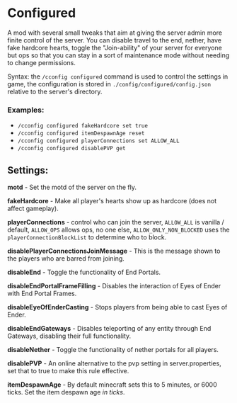# Configured


A mod with several small tweaks that aim at giving the server admin more finite control of the server.
You can disable travel to the end, nether, have fake hardcore hearts, toggle the "Join-ability" of your server for everyone but ops so that you can stay in a sort of maintenance mode without needing to change permissions.

Syntax: 
the `/cconfig configured` command is used to control the settings in game, the configuration is stored in `./config/configured/config.json` relative to the server's directory.

### Examples:
  - `/cconfig configured fakeHardcore set true`
  - `/cconfig configured itemDespawnAge reset`
  - `/cconfig configured playerConnections set ALLOW_ALL`
  - `/cconfig configured disablePVP get`


## Settings:

**motd** - Set the motd of the server on the fly.

**fakeHardcore** - Make all player's hearts show up as hardcore (does not affect gameplay).

**playerConnections** - control who can join the server, `ALLOW_ALL` is vanilla / default, `ALLOW_OPS` allows ops, no one else, `ALLOW_ONLY_NON_BLOCKED` uses the `playerConnectionBlockList` to determine who to block.

**disablePlayerConnectionsJoinMessage** - This is the message shown to the players who are barred from joining.

**disableEnd** - Toggle the functionality of End Portals.

**disableEndPortalFrameFilling** - Disables the interaction of Eyes of Ender with End Portal Frames. 

**disableEyeOfEnderCasting** - Stops players from being able to cast Eyes of Ender.

**disableEndGateways** - Disables teleporting of any entity through End Gateways, disabling their full functionality.

**disableNether** - Toggle the functionality of nether portals for all players.

**disablePVP** - An online alternative to the pvp setting in server.properties, set that to true to make this rule effective. 

**itemDespawnAge** - By default minecraft sets this to 5 minutes, or 6000 ticks. Set the item despawn age *in ticks*.


